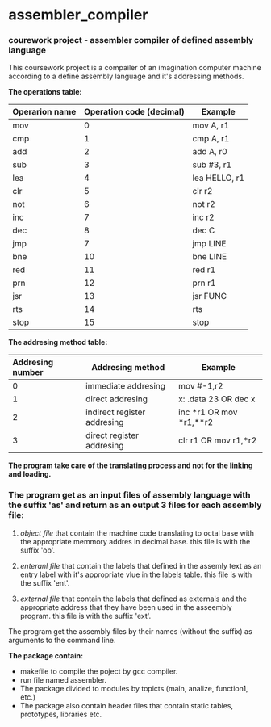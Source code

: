 # assembler_compiler
### courework project - assembler compiler of defined assembly language

This coursework project is a compailer of an imagination computer machine according to a define assembly language and it's addressing methods.


**The operations table:**  

| Operarion name | Operation code (decimal) | Example |
| --------------|:-------------------------|--------|
| mov |0| mov A, r1 |
| cmp |1| cmp A, r1 |
| add |2| add A, r0 |
| sub |3| sub #3, r1 |
| lea |4| lea HELLO, r1 |
| clr |5| clr r2 |
| not |6| not r2 |
| inc |7| inc r2 |
| dec |8| dec C |
| jmp |7| jmp LINE |
| bne |10| bne LINE |
| red |11| red r1 |
| prn |12| prn r1 |
| jsr |13| jsr FUNC |
| rts |14| rts |
| stop |15| stop |



**The addresing method table:**

	
| Addresing number | Addresing method | Example |
|:--------------|---------------|---------------|
| 0 |immediate addresing| mov #-1,r2 |
| 1 |direct addresing| x: .data 23 OR dec x |
| 2 |indirect register addresing| inc *r1 OR mov *r1,**r2 |
| 3 |direct register addresing| clr r1 OR  mov r1,*r2 |




 **The program take care of the translating process and not for the linking and loading.**



### The program get as an input files of assembly language with the suffix 'as' and return as an output 3 files for each assembly file: ###

1. *object file* that contain the machine code translating to octal base with the appropriate memmory addres in decimal base.
this file is with the suffix 'ob'.

2. *enteranl file* that contain the labels that defined in the assemly text as an entry label with it's appropriate vlue in the labels table.
this file is with the suffix 'ent'.

3. *external file* that contain the labels that defined as externals and the appropriate address that they have been used in the asseembly program. this file is with the suffix 'ext'.

The program get the assembly files by their names (without the suffix) as arguments to the command line.

**The package contain:**
- makefile to compile the poject by gcc compiler.
- run file named assembler.
- The package divided to modules by topicts (main, analize, function1, etc.)
- The package also contain header files that contain static tables, prototypes, libraries etc.
